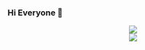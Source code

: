 ### Hi Everyone 👋

<div align="center">
  <img  src="https://github-readme-stats.vercel.app/api?username=wangsongqing&show_icons=true&theme=radical&hide=contribs,prs" />
</div>

<div align="center">
    <img  src="https://github-readme-stats.vercel.app/api/top-langs/?username=wangsongqing&layout=compact" />
</div>
